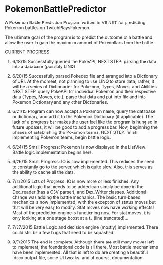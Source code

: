 # PokemonBattlePredictor
A Pokemon Battle Prediction Program written in VB.NET for predicting Pokemon battles on TwitchPlaysPokemon.

The ultimate goal of the program is to predict the outcome of a battle and allow the user to gain the maximum amount
of Pokedollars from the battle.

CURRENT PROGRESS:
1. 6/18/15 Successfully queried the PokeAPI, NEXT STEP: parsing the data into a database (possibly LINQ)

2. 6/20/15 Successfully parsed Pokedex file and arranged into a Dictionary of URI. At the moment, not planning to use LINQ to store data; rather, it will be a series of Dictionaries for Pokemon, Types, Moves, and Abilities. NEXT STEP: query PokeAPI for individual Pokemon and their respective data (Types, Moves, etc.), parse that data and put into file and into Pokemon Dictionary and any other Dictionaries.

3. 6/21/15 Program can now accept a Pokemon name, query the database or dictionary, and add it to the Pokemon Dictionary (if applicable). The lack of a progress bar makes the user feel like the program is hung so in future updates, it will be good to add a progress bar. Now, beginning the phases of establishing the Pokemon teams. NEXT STEP: finish implementing Pokemon teams, begin battle logic.

4. 6/24/15 Small Progress: Pokemon is now displayed in the ListView. Battle logic implementation begins here.

5. 6/26/15 Small Progress: IO is now implemented. This reduces the need to constantly go to the server, which is quite slow. Also, this serves as the ability to cache all the data.

6. 7/4/2015 Lots of Progress: IO is now more or less finished. Any additional logic that needs to be added can simply be done in the Dex_reader (has a CSV parser), and Dex_Writer classes. Additional change was adding the battle mechanics. The basic turn-based mechanics is now implemented, with the exception of status moves but that will be very easy to modify. Stat moves now have working effects! Most of the prediction engine is functioning now. For stat moves, it is only looking at a one stage boost at a t...(line truncated)...

7. 7/27/2015 Battle Logic and decision engine (mostly) implemented. There could still be a few bugs that need to be squashed.
 
8. 8/7/2015 The end is complete. Although there are still many moves left to implement, the foundational code is all there. Most battle mechanisms have been implemented. All that is left to do are creating a beautiful .docx output file, some UI tweaks. and of course, documentation.
